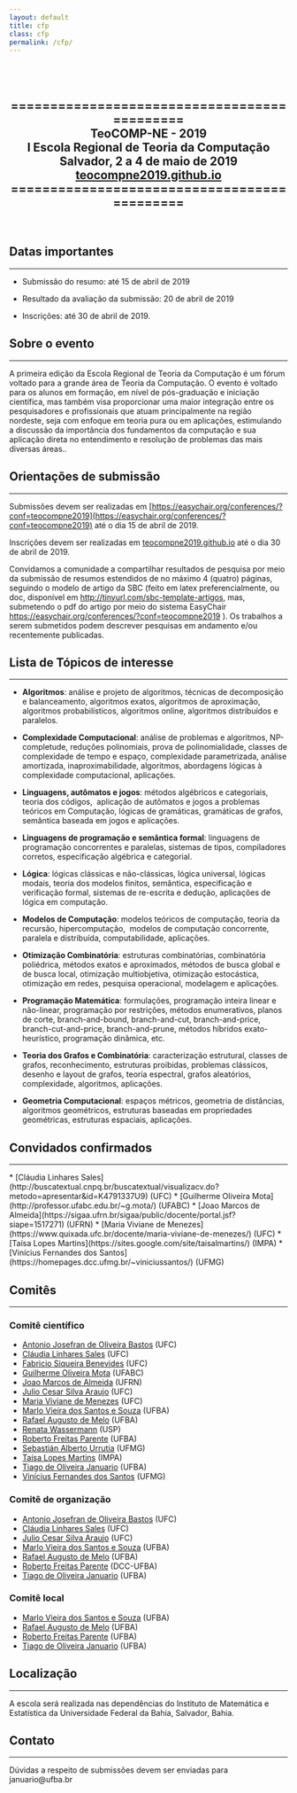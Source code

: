 ```yaml
---
layout: default
title: cfp
class: cfp
permalink: /cfp/
---
```


<center>
<h2>
<br>
<br>
============================================ <br>
TeoCOMP-NE - 2019 <br>
I Escola Regional de Teoria da Computação  <br>
Salvador, 2 a 4 de maio de 2019  <br>
<a href="https://teocompne2019.github.io/">teocompne2019.github.io</a><br>
============================================ <br>
</h2>
<br>
</center>

## Datas importantes
<hr>

  - Submissão do resumo: até 15 de abril de 2019
  * Resultado da avaliação da submissão: 20 de abril de 2019
  - Inscrições: até 30 de abril de 2019.

## Sobre o evento
<hr>

A primeira edição da Escola Regional de Teoria da Computação é um fórum voltado para a 
grande área de Teoria da Computação. O evento é voltado para os alunos em formação, 
em nível de pós-graduação e iniciação científica, mas também visa proporcionar uma 
maior integração entre os pesquisadores e profissionais que atuam principalmente na 
região nordeste, seja com enfoque em teoria pura ou em aplicações, estimulando a 
discussão da importância dos fundamentos da computação e sua aplicação direta no 
entendimento e resolução de problemas das mais diversas áreas..


## Orientações de submissão
<hr>

Submissões devem ser realizadas em [https://easychair.org/conferences/?conf=teocompne2019](https://easychair.org/conferences/?conf=teocompne2019) 
até o dia 15 de abril de 2019.

Inscrições devem ser realizadas em [teocompne2019.github.io](https://teocompne2019.github.io/) 
até o dia 30 de abril de 2019.

<p>Convidamos a comunidade a compartilhar resultados de pesquisa por meio da submissão de resumos estendidos de no máximo 4 (quatro) páginas, seguindo o modelo de artigo da SBC (feito em latex preferencialmente, ou doc, disponível em&nbsp;<a href="http://tinyurl.com/sbc-template-artigos" target="_blank">http://tinyurl.com/sbc-template-artigos</a>, mas, submetendo o pdf do artigo por meio do sistema EasyChair <a href="https://easychair.org/conferences/?conf=teocompne2019" target="_blank">https://easychair.org/conferences/?conf=teocompne2019</a>&nbsp;). Os trabalhos a serem submetidos podem descrever pesquisas em andamento e/ou recentemente publicadas.</p>

<h2>Lista de Tópicos de interesse</h2>
<hr>
<ul>
	<li>
	<p><strong>Algoritmos</strong>: análise e projeto de algoritmos, técnicas de decomposição e balanceamento, algoritmos exatos, algoritmos de aproximação, algoritmos probabilísticos, algoritmos online, algoritmos distribuídos e paralelos.</p>
	</li>
	<li>
	<p><strong>Complexidade Computacional</strong>: análise de problemas e algoritmos, NP-completude, reduções polinomiais, prova de polinomialidade, classes de complexidade de tempo e espaço, complexidade parametrizada, análise amortizada, inaproximabilidade, algoritmos, abordagens lógicas à complexidade computacional, aplicações.</p>
	</li>
	<li>
	<p><strong>Linguagens, autômatos e jogos</strong>: métodos algébricos e categoriais, teoria dos códigos,&nbsp; aplicação de autômatos e jogos a problemas teóricos em Computação, lógicas de gramáticas, gramáticas de grafos, semântica baseada em jogos e aplicações.</p>
	</li>
	<li>
	<p><strong>Linguagens de programação e semântica formal</strong>: linguagens de programação concorrentes e paralelas, sistemas de tipos, compiladores corretos, especificação algébrica e categorial.</p>
	</li>
	<li>
	<p><strong>Lógica</strong>: lógicas clássicas e não-clássicas, lógica universal, lógicas modais, teoria dos modelos finitos, semântica, especificação e verificação formal, sistemas de re-escrita e dedução, aplicações de lógica em computação.</p>
	</li>
	<li>
	<p><strong>Modelos de Computação</strong>: modelos teóricos de computação, teoria da recursão, hipercomputação,&nbsp; modelos de computação concorrente, paralela e distribuída, computabilidade, aplicações.</p>
	</li>
	<li>
	<p><strong>Otimização Combinatória</strong>: estruturas combinatórias, combinatória poliédrica, métodos exatos e aproximados, métodos de busca global e de busca local, otimização multiobjetiva, otimização estocástica, otimização em redes, pesquisa operacional, modelagem e aplicações.</p>
	</li>
	<li>
	<p><strong>Programação Matemática</strong>: formulações, programação inteira linear e não-linear, programação por restrições, métodos enumerativos, planos de corte, branch-and-bound, branch-and-cut, branch-and-price, branch-cut-and-price, branch-and-prune, métodos híbridos exato-heurístico, programação dinâmica, etc.</p>
	</li>
	<li>
	<p><strong>Teoria dos Grafos e Combinatória</strong>: caracterização estrutural, classes de grafos, reconhecimento, estruturas proibidas, problemas clássicos, desenho e layout de grafos, teoria espectral, grafos aleatórios, complexidade, algoritmos, aplicações.</p>
	</li>
	<li>
	<p><strong>Geometria Computacional</strong>: espaços métricos, geometria de distâncias, algoritmos geométricos, estruturas baseadas em propriedades geométricas, estruturas espaciais, aplicações.</p>
	</li>
</ul>

## Convidados confirmados
<hr>
  * [Cláudia Linhares Sales](http://buscatextual.cnpq.br/buscatextual/visualizacv.do?metodo=apresentar&id=K4791337U9) (UFC)
  * [Guilherme Oliveira Mota](http://professor.ufabc.edu.br/~g.mota/) (UFABC)
  * [Joao Marcos de Almeida](https://sigaa.ufrn.br/sigaa/public/docente/portal.jsf?siape=1517271) (UFRN)
  * [Maria Viviane de Menezes](https://www.quixada.ufc.br/docente/maria-viviane-de-menezes/) (UFC)
  * [Taísa Lopes Martins](https://sites.google.com/site/taisalmartins/) (IMPA)
  * [Vinícius Fernandes dos Santos](https://homepages.dcc.ufmg.br/~viniciussantos/) (UFMG)

<h2>Comitês</h2>
<hr>

### Comitê científico
   
   * [Antonio Josefran de Oliveira Bastos](http://buscatextual.cnpq.br/buscatextual/visualizacv.do?id=K4258877H0) (UFC)
   * [Cláudia Linhares Sales](http://buscatextual.cnpq.br/buscatextual/visualizacv.do?metodo=apresentar&id=K4791337U9) (UFC)
   * [Fabricio Siqueira Benevides](http://buscatextual.cnpq.br/buscatextual/visualizacv.do?id=K4713901T3) (UFC)
   * [Guilherme Oliveira Mota](http://professor.ufabc.edu.br/~g.mota/) (UFABC)
   * [Joao Marcos de Almeida](https://sigaa.ufrn.br/sigaa/public/docente/portal.jsf?siape=1517271) (UFRN)
   * [Julio Cesar Silva Araujo](http://buscatextual.cnpq.br/buscatextual/visualizacv.do?id=K4137385U7) (UFC)
   * [Maria Viviane de Menezes](https://www.quixada.ufc.br/docente/maria-viviane-de-menezes/) (UFC)
   * [Marlo Vieira dos Santos e Souza](http://www.cienciaecultura.ufba.br/agenciadenoticias/pesquisadores/marlo-vieira-dos-santos-e-souza/)  (UFBA)
   * [Rafael Augusto de Melo](https://sites.google.com/site/demelora/) (UFBA)
   * [Renata Wassermann](https://www.ime.usp.br/~renata/) (USP)
   * [Roberto Freitas Parente](http://buscatextual.cnpq.br/buscatextual/visualizacv.do?id=K4267849A0) (UFBA)
   * [Sebastián Alberto Urrutia](https://homepages.dcc.ufmg.br/~surrutia/Site/About_Me.html) (UFMG)
   * [Taísa Lopes Martins](https://sites.google.com/site/taisalmartins/) (IMPA)
   * [Tiago de Oliveira Januario](http://tiagojanuario.com.br/) (UFBA)
   * [Vinícius Fernandes dos Santos](https://homepages.dcc.ufmg.br/~viniciussantos/) (UFMG)

### Comitê de organização
   
   * [Antonio Josefran de Oliveira Bastos](http://buscatextual.cnpq.br/buscatextual/visualizacv.do?id=K4258877H0) (UFC)
   * [Cláudia Linhares Sales](http://buscatextual.cnpq.br/buscatextual/visualizacv.do?metodo=apresentar&id=K4791337U9) (UFC)
   * [Julio Cesar Silva Araujo](http://buscatextual.cnpq.br/buscatextual/visualizacv.do?id=K4137385U7) (UFC)
   * [Marlo Vieira dos Santos e Souza](http://www.cienciaecultura.ufba.br/agenciadenoticias/pesquisadores/marlo-vieira-dos-santos-e-souza/)  (UFBA)
   * [Rafael Augusto de Melo](https://sites.google.com/site/demelora/) (UFBA)
   * [Roberto Freitas Parente](http://buscatextual.cnpq.br/buscatextual/visualizacv.do?id=K4267849A0) (DCC-UFBA)   
   * [Tiago de Oliveira Januario](http://tiagojanuario.com.br/) (UFBA)

### Comitê local
   * [Marlo Vieira dos Santos e Souza](http://www.cienciaecultura.ufba.br/agenciadenoticias/pesquisadores/marlo-vieira-dos-santos-e-souza/)  (UFBA)
   * [Rafael Augusto de Melo](https://sites.google.com/site/demelora/) (UFBA)
   * [Roberto Freitas Parente](http://buscatextual.cnpq.br/buscatextual/visualizacv.do?id=K4267849A0) (UFBA)
   * [Tiago de Oliveira Januario](http://tiagojanuario.com.br/) (UFBA)


<h2>Localização</h2>
<hr>
<p>A escola será realizada nas dependências do Instituto de Matemática e Estatística da Universidade Federal da Bahia, Salvador, Bahia.</p>

<h2>Contato</h2>
<hr>
<p>Dúvidas a respeito de submissões devem ser enviadas para januario@ufba.br</p>

